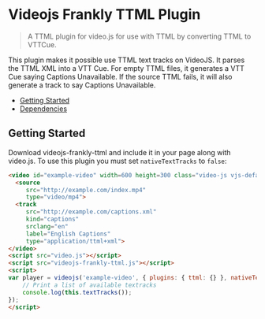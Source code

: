 # Videojs Frankly TTML Plugin

> A TTML plugin for video.js for use with TTML by converting TTML to VTTCue.

This plugin makes it possible use TTML text tracks on VideoJS. It parses the TTML XML into a VTT Cue. For empty TTML files, it generates a VTT Cue saying Captions Unavailable. If the source TTML fails, it will also generate a track to say Captions Unavailable.

- [Getting Started](#getting-started)
- [Dependencies](#dependencies)

## Getting Started

Download videojs-frankly-ttml and include it in your page along with video.js. To use this plugin you must set `nativeTextTracks` to `false`:

```html
<video id="example-video" width=600 height=300 class="video-js vjs-default-skin" controls>
  <source
     src="http://example.com/index.mp4"
     type="video/mp4">
  <track
     src="http://example.com/captions.xml"
     kind="captions"
     srclang="en"
     label="English Captions"
     type="application/ttml+xml">
</video>
<script src="video.js"></script>
<script src="videojs-frankly-ttml.js"></script>
<script>
var player = videojs('example-video', { plugins: { ttml: {} }, nativeTextTracks: false }, function() {
    // Print a list of available textracks
    console.log(this.textTracks());
});
</script>
```
